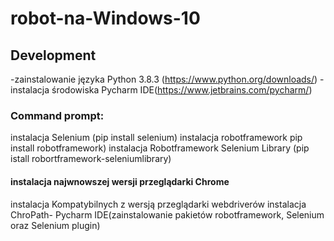 # robot-na-Windows-10

## Development
   -zainstalowanie języka Python 3.8.3 (https://www.python.org/downloads/)
   -instalacja środowiska Pycharm IDE(https://www.jetbrains.com/pycharm/)
### Command prompt:
  instalacja Selenium (pip install selenium)
  instalacja robotframework pip install robotframework)
  instalacja Robotframework Selenium Library (pip istall robortframework-seleniumlibrary)
#### instalacja najwnowszej wersji przeglądarki Chrome
  instalacja Kompatybilnych z wersją przeglądarki webdriverów
  instalacja ChroPath-
  Pycharm IDE(zainstalowanie pakietów robotframework, Selenium oraz Selenium plugin)
